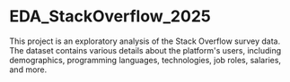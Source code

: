 # EDA_StackOverflow_2025
This project is an exploratory analysis of the Stack Overflow survey data. The dataset contains various details about the platform's users, including demographics, programming languages, technologies, job roles, salaries, and more.
